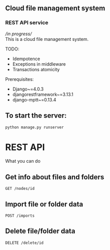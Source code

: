 ## Cloud file management system 
### REST API service

*/in progress/*\
This is a cloud file management system. 

TODO:
- Idempotence
- Exceptions in middleware
- Transactions atomicity

Prerequisites:
- Django~=4.0.3
- djangorestframework~=3.13.1
- django-mptt~=0.13.4

## To start the server:
    python manage.py runserver
   

# REST API
What you can do

## Get info about files and folders
    GET /nodes/id
  
## Import file or folder data
    POST /imports

## Delete file/folder data
    DELETE /delete/id


